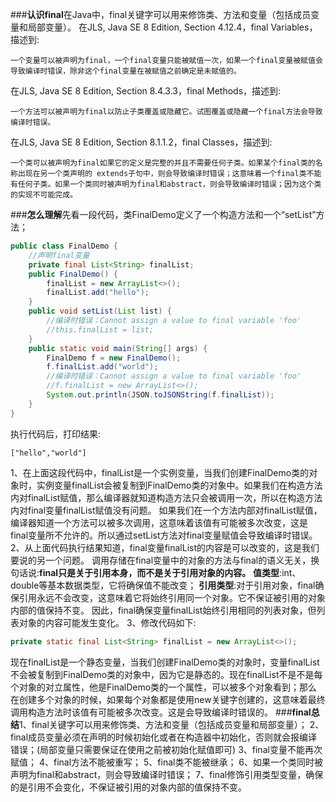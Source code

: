 ###**认识final**​
在Java中，final关键字可以用来修饰类、方法和变量（包括成员变量和局部变量）。
在JLS, Java SE 8 Edition, Section 4.12.4，final Variables，描述到:
    
    一个变量可以被声明为final，一个final变量只能被赋值一次，如果一个final变量被赋值会导致编译时错误，除非这个final变量在被赋值之前确定是未赋值的。
在JLS, Java SE 8 Edition, Section 8.4.3.3，final Methods，描述到:

    一个方法可以被声明为final以防止子类覆盖或隐藏它。试图覆盖或隐藏一个final方法会导致编译时错误。
在JLS, Java SE 8 Edition, Section 8.1.1.2，final Classes，描述到:

    一个类可以被声明为final如果它的定义是完整的并且不需要任何子类。如果某个final类的名称出现在另一个类声明的 extends子句中，则会导致编译时错误；这意味着一个final类不能有任何子类。如果一个类同时被声明为final和abstract，则会导致编译时错误；因为这个类的实现不可能完成。
###**怎么理解**​
先看一段代码，类FinalDemo定义了一个构造方法和一个“setList”方法；
```java
public class FinalDemo {
    //声明final变量
    private final List<String> finalList;
    public FinalDemo() {
        finalList = new ArrayList<>();
        finalList.add("hello");
    }
    public void setList(List list) {
        //编译时错误：Cannot assign a value to final variable 'foo'
        //this.finalList = list;
    }
    public static void main(String[] args) {
        FinalDemo f = new FinalDemo();
        f.finalList.add("world");
        //编译时错误：Cannot assign a value to final variable 'foo'
        //f.finalList = new ArrayList<>();
        System.out.println(JSON.toJSONString(f.finalList));
    }
}
```
执行代码后，打印结果:
```
["hello","world"]
```
1、在上面这段代码中，finalList是一个实例变量，当我们创建FinalDemo类的对象时，实例变量finalList会被复制到FinalDemo类的对象中。如果我们在构造方法内对finalList赋值，那么编译器就知道构造方法只会被调用一次，所以在构造方法内对final变量finalList赋值没有问题。
如果我们在一个方法内部对finalList赋值，编译器知道一个方法可以被多次调用，这意味着该值有可能被多次改变，这是final变量所不允许的。所以通过setList方法对final变量赋值会导致编译时错误。
2、从上面代码执行结果知道，final变量finalList的内容是可以改变的，这是我们要说的另一个问题。
调用存储在final变量中的对象的方法与final的语义无关，换句话说:**final只是关于引用本身，而不是关于引用对象的内容。**
**值类型**:int、double等基本数据类型，它将确保值不能改变；
**引用类型**:对于引用对象，final确保引用永远不会改变，这意味着它将始终引用同一个对象。它不保证被引用的对象内部的值保持不变。
因此，final确保变量finalList始终引用相同的列表对象，但列表对象的内容可能发生变化。
3、修改代码如下:
```java
private static final List<String> finalList = new ArrayList<>();
```
现在finalList是一个静态变量，当我们创建FinalDemo类的对象时，变量finalList不会被复制到FinalDemo类的对象中，因为它是静态的。现在finalList不是不是每个对象的对立属性，他是FinalDemo类的一个属性，可以被多个对象看到；那么在创建多个对象的时候，如果每个对象都是使用new关键字创建的，这意味着最终调用构造方法时该值有可能被多次改变。这是会导致编译时错误的。
###**final总结**​
1、final关键字可以用来修饰类、方法和变量（包括成员变量和局部变量）；
2、final成员变量必须在声明的时候初始化或者在构造器中初始化，否则就会报编译错误；(局部变量只需要保证在使用之前被初始化赋值即可)
3、final变量不能再次赋值；
4、final方法不能被重写；
5、final类不能被继承；
6、如果一个类同时被声明为final和abstract，则会导致编译时错误；
7、final修饰引用类型变量，确保的是引用不会变化，不保证被引用的对象内部的值保持不变。







